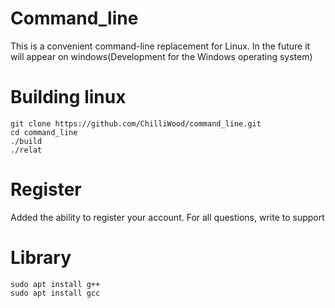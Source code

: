# Command_line
This is a convenient command-line replacement for Linux. In the future it will appear on windows(Development for the Windows operating system)

# Building linux

```
git clone https://github.com/ChilliWood/command_line.git
cd command_line
./build
./relat
```

# Register
Added the ability to register your account. For all questions, write to support


# Library

```
sudo apt install g++
sudo apt install gcc
```
